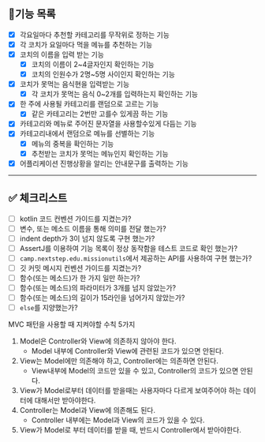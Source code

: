 ## 🎯기능 목록

- [x] 각요일마다 추천할 카테고리를 무작위로 정하는 기능
- [x] 각 코치가 요일마다 먹을 메뉴를 추천하는 기능
- [x] 코치의 이름을 입력 받는 기능
  - [x] 코치의 이름이 2~4글자인지 확인하는 기능
  - [x] 코치의 인원수가 2명~5명 사이인지 확인하는 기능
- [x] 코치가 못먹는 음식현을 입력받는 기능
  - [x] 각 코치가 못먹는 음식 0~2개를 입력하는지 확인하는 기능
- [x] 한 주에 사용될 카테고리를 랜덤으로 고르는 기능
  - [x] 같은 카테고리는 2번만 고를수 있게끔 하는 기능
- [x] 카테고리와 메뉴로 주어진 문자열을 사용할수있게 다듬는 기능
- [x] 카테고리내에서 랜덤으로 메뉴를 선별하는 기능
  - [x] 메뉴의 중복을 확인하는 기능
  - [x] 추천받는 코치가 못먹는 메뉴인지 확인하는 기능
- [x] 어플리케이션 진행상황을 알리는 안내문구를 출력하는 기능
---

## ✅ 체크리스트

- [ ] kotlin 코드 컨벤션 가이드를 지켰는가?
- [ ] 변수, 또는 메소드 이름을 통해 의미를 전달 했는가?
- [ ] indent depth가 3이 넘지 않도록 구현 했는가?
- [ ] AssertJ를 이용하여 기능 목록이 정상 동작함을 테스트 코드로 확인 했는가?
- [ ] `camp.nextstep.edu.missionutils`에서 제공하는 API를 사용하여 구현 했는가?
- [ ] 깃 커밋 메시지 컨벤션 가이드를 지켰는가?
- [ ] 함수(또는 메소드)가 한 가지 일만 하는가?
- [ ] 함수(또는 메소드)의 파라미터가 3개를 넘지 않았는가?
- [ ] 함수(또는 메소드)의 길이가 15라인을 넘어가지 않았는가?
- [ ] `else`를 지양했는가?

MVC 패턴을 사용할 때 지켜야할 수칙 5가지
1. Model은 Controller와 View에 의존하지 않아야 한다.
    - Model 내부에 Controller와 View에 관련된 코드가 있으면 안된다.
2. View는 Model에만 의존해야 하고, Controller에는 의존하면 안된다.
    - View내부에 Model의 코드만 있을 수 있고, Controller의 코드가 있으면 안된다.
3. View가 Model로부터 데이터를 받을때는 사용자마다 다르게 보여주어야 하는 데이터에 대해서만 받아야한다.
4. Controller는 Model과 View에 의존해도 된다.
    - Controller 내부에는 Model과 View의 코드가 있을 수 있다.
5. View가 Model로 부터 데이터를 받을 때, 반드시 Controller에서 받아야한다.
